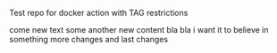 Test repo for docker action with TAG restrictions

come new text
some another new content
bla bla
i want it to believe in something
more changes
and last changes
